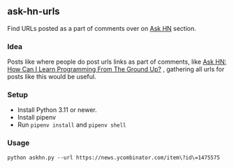 ## ask-hn-urls
Find URLs posted as a part of comments over on [Ask HN](https://news.ycombinator.com/ask) section.

### Idea
Posts like where people do post urls links as part of comments, like
[Ask HN: How Can I Learn Programming From The Ground Up?](https://link-url-here.org)
, gathering all urls for posts like this would be useful.

### Setup
* Install Python 3.11 or newer.
* Install pipenv
* Run ```pipenv install``` and ```pipenv shell```

### Usage
```
python askhn.py --url https://news.ycombinator.com/item\?id\=1475575
```

